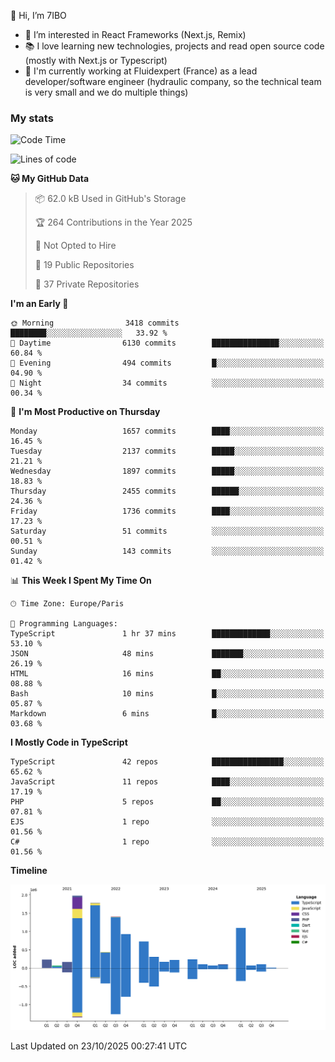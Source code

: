 👋 Hi, I’m 7IBO

- 👀 I’m interested in React Frameworks (Next.js, Remix)
- 📚 I love learning new technologies, projects and read open source code (mostly with Next.js or Typescript)
- 💼 I'm currently working at Fluidexpert (France) as a lead developer/software engineer (hydraulic company, so the technical team is very small and we do multiple things)

### My stats
<!--START_SECTION:waka-->
![Code Time](http://img.shields.io/badge/Code%20Time-1%2C195%20hrs%2023%20mins-blue)

![Lines of code](https://img.shields.io/badge/From%20Hello%20World%20I%27ve%20Written-10.1%20million%20lines%20of%20code-blue)

**🐱 My GitHub Data** 

> 📦 62.0 kB Used in GitHub's Storage 
 > 
> 🏆 264 Contributions in the Year 2025
 > 
> 🚫 Not Opted to Hire
 > 
> 📜 19 Public Repositories 
 > 
> 🔑 37 Private Repositories 
 > 
**I'm an Early 🐤** 

```text
🌞 Morning                3418 commits        ████████░░░░░░░░░░░░░░░░░   33.92 % 
🌆 Daytime                6130 commits        ███████████████░░░░░░░░░░   60.84 % 
🌃 Evening                494 commits         █░░░░░░░░░░░░░░░░░░░░░░░░   04.90 % 
🌙 Night                  34 commits          ░░░░░░░░░░░░░░░░░░░░░░░░░   00.34 % 
```
📅 **I'm Most Productive on Thursday** 

```text
Monday                   1657 commits        ████░░░░░░░░░░░░░░░░░░░░░   16.45 % 
Tuesday                  2137 commits        █████░░░░░░░░░░░░░░░░░░░░   21.21 % 
Wednesday                1897 commits        █████░░░░░░░░░░░░░░░░░░░░   18.83 % 
Thursday                 2455 commits        ██████░░░░░░░░░░░░░░░░░░░   24.36 % 
Friday                   1736 commits        ████░░░░░░░░░░░░░░░░░░░░░   17.23 % 
Saturday                 51 commits          ░░░░░░░░░░░░░░░░░░░░░░░░░   00.51 % 
Sunday                   143 commits         ░░░░░░░░░░░░░░░░░░░░░░░░░   01.42 % 
```


📊 **This Week I Spent My Time On** 

```text
🕑︎ Time Zone: Europe/Paris

💬 Programming Languages: 
TypeScript               1 hr 37 mins        █████████████░░░░░░░░░░░░   53.10 % 
JSON                     48 mins             ███████░░░░░░░░░░░░░░░░░░   26.19 % 
HTML                     16 mins             ██░░░░░░░░░░░░░░░░░░░░░░░   08.88 % 
Bash                     10 mins             █░░░░░░░░░░░░░░░░░░░░░░░░   05.87 % 
Markdown                 6 mins              █░░░░░░░░░░░░░░░░░░░░░░░░   03.68 % 
```

**I Mostly Code in TypeScript** 

```text
TypeScript               42 repos            ████████████████░░░░░░░░░   65.62 % 
JavaScript               11 repos            ████░░░░░░░░░░░░░░░░░░░░░   17.19 % 
PHP                      5 repos             ██░░░░░░░░░░░░░░░░░░░░░░░   07.81 % 
EJS                      1 repo              ░░░░░░░░░░░░░░░░░░░░░░░░░   01.56 % 
C#                       1 repo              ░░░░░░░░░░░░░░░░░░░░░░░░░   01.56 % 
```



**Timeline**

![Lines of Code chart](https://raw.githubusercontent.com/7IBO/7IBO/main/assets/bar_graph.png)


 Last Updated on 23/10/2025 00:27:41 UTC
<!--END_SECTION:waka-->
